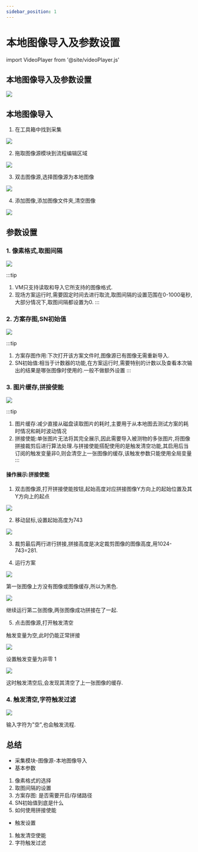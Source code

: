 ```yaml
---
sidebar_position: 1
---
```


# 本地图像导入及参数设置

import VideoPlayer from '@site/videoPlayer.js'

<VideoPlayer src="https://xian-vforum.oss-cn-hangzhou.aliyuncs.com/2023-09-15_lhNLtnVZC4_%E6%9C%AC%E5%9C%B0%E5%9B%BE%E5%83%8F%E5%AF%BC%E5%85%A52.0%E5%A3%B0%E8%B0%83%E6%88%90%E7%89%87%E7%89%88%E6%9C%AC_x264.mp4"/>

## 本地图像导入及参数设置

![](image.png)

## 本地图像导入

1. 在工具箱中找到采集

![](image-2.png)

2. 拖取图像源模块到流程编辑区域

![](image-3.png)

3. 双击图像源,选择图像源为本地图像

![](image-4.png)

4. 添加图像,添加图像文件夹,清空图像

![](image-7.png)

## 参数设置

### 1. 像素格式,取图间隔

![](image-1.png)

:::tip
1. VM只支持读取和导入它所支持的图像格式.
2. 现场方案运行时,需要固定时间去进行取流,取图间隔的设置范围在0-1000毫秒,大部分情况下,取图间隔都设置为0.
:::

### 2. 方案存图,SN初始值

![](image-5.png)

:::tip
1. 方案存图作用:下次打开该方案文件时,图像源已有图像无需重新导入.
2. SN初始值:相当于计数器的功能,在方案运行时,需要特别的计数以及查看本次输出的结果是哪张图像时使用的.一般不做额外设置
:::

### 3. 图片缓存,拼接使能

![](image-6.png)

:::tip
1. 图片缓存:减少直接从磁盘读取图片的耗时,主要用于从本地图去测试方案的耗时情况和耗时波动情况
2. 拼接使能:单张图片无法将其完全展示,因此需要导入被测物的多张图片,将图像拼接裁剪后进行算法处理.与拼接使能搭配使用的是触发清空功能,其启用后当订阅的触发变量非0,则会清空上一张图像的缓存,该触发参数只能使用全局变量
:::

#### 操作展示:拼接使能
1. 双击图像源,打开拼接使能按钮,起始高度对应拼接图像Y方向上的起始位置及其Y方向上的起点

![](image-9.png)

2. 移动鼠标,设置起始高度为743

![](image-10.png)

3. 裁剪最后两行进行拼接,拼接高度是决定裁剪图像的图像高度,用1024-743=281.

4. 运行方案

![](image-11.png)

第一张图像上方没有图像或图像缓存,所以为黑色.

![](image-12.png)

继续运行第二张图像,两张图像成功拼接在了一起.

5. 点击图像源,打开触发清空

触发变量为空,此时仍能正常拼接

![](image-13.png)

设置触发变量为非零 1

![](image-14.png)

这时触发清空后,会发现其清空了上一张图像的缓存.

### 4. 触发清空,字符触发过滤

![](image-8.png)

输入字符为"空",也会触发流程.

## 总结

- 采集模块-图像源-本地图像导入
- 基本参数
1. 像素格式的选择
2. 取图间隔的设置
3. 方案存图: 是否需要开启/存储路径
4. SN初始值到底是什么
5. 如何使用拼接使能
- 触发设置
1. 触发清空使能
2. 字符触发过滤






